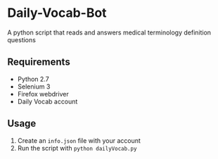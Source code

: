 # Daily-Vocab-Bot
A python script that reads and answers medical terminology definition questions 

## Requirements
- Python 2.7
- Selenium 3
- Firefox webdriver
- Daily Vocab account

## Usage
1. Create an `info.json` file with your account
2. Run the script with `python dailyVocab.py` 